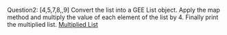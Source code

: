 Question2:
[4,5,7,8,,9] Convert the list into a GEE List object. Apply the map method and multiply the value of each element of the list by 4. Finally print the multiplied list.
[Multiplied List](https://code.earthengine.google.com/32288a43753d8b01a7ba26fb94f51b78/)
